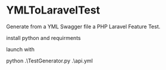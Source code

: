# YMLToLaravelTest
Generate from a YML Swagger file a PHP Laravel Feature Test.


install python and requirments

launch with 

python .\TestGenerator.py .\api.yml

